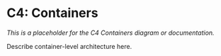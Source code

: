 # C4: Containers

_This is a placeholder for the C4 Containers diagram or documentation._

Describe container-level architecture here.
